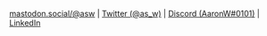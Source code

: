 <a rel="me" href="https://mastodon.social/@asw">mastodon.social/@asw</a> | [Twitter (@as_w)](https://twitter.com/as_w) | [Discord (AaronW#0101)](https://discordapp.com/users/289843004649504769/) | [LinkedIn](https://www.linkedin.com/in/aaron-wislang/)
